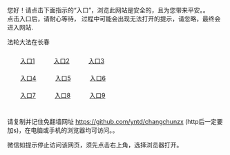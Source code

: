 您好！请点击下面指示的“入口”，浏览此网站是安全的，且为您带来平安。。 <br/>
点击入口后，请耐心等待， 过程中可能会出现无法打开的提示，请忽略，最终会进入网站. </br>

法轮大法在长春<br/>
<div style="padding:10px"><a style="margin:20px" target="_blank" href="https://d28lhgdtswowk2.cloudfront.net/2Qpsp?rvzpzp" id="ccLink1" rel="nofollow">入口1</a> <a target="_blank" style="margin:20px" href="https://dyu6qv5k4tc4t.cloudfront.net/2Qpsp?pufulhwg" id="ccLink2" rel="nofollow">入口2</a> <a style="margin:20px" target="_blank" href="https://d33vzp01ugjtff.cloudfront.net/2Qpsp?idlyyrf" id="ccLink3" rel="nofollow">入口3</a></div>

<div style="padding:10px" ><a style="margin:20px" target="_blank" href="https://d28lhgdtswowk2.cloudfront.net/2Qpsp?rvzpzp" id="ccLink4" rel="nofollow">入口4</a> <a style="margin:20px" href="https://dyu6qv5k4tc4t.cloudfront.net/2Qpsp?pufulhwg" target="_blank" id="ccLink5" rel="nofollow">入口5</a> <a style="margin:20px" href="https://d33vzp01ugjtff.cloudfront.net/2Qpsp?idlyyrf" target="_blank" id="ccLink6" rel="nofollow">入口6</a></div>

<div style="padding:10px"><a style="margin:20px" target="_blank" href="https://d28lhgdtswowk2.cloudfront.net/2Qpsp?rvzpzp" id="ccLink7" rel="nofollow">入口7</a> <a style="margin:20px" href="https://dyu6qv5k4tc4t.cloudfront.net/2Qpsp?pufulhwg" target="_blank" id="ccLink8" rel="nofollow">入口8</a> <a style="margin:20px" target="_blank" href="https://d33vzp01ugjtff.cloudfront.net/2Qpsp?idlyyrf" id="ccLink9" rel="nofollow">入口9</a></div>

<br/>



请复制并记住免翻墙网址 https://github.com/yntd/changchunzx (http后一定要加s)，在电脑或手机的浏览器均可访问。。<br/>

微信如提示停止访问该网页，须先点击右上角，选择浏览器打开。

